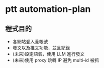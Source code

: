 # ptt automation-plan

## 程式目的

- 各網站登入養帳號
- 發文以及推文功能，並且紀錄
- (未來)設定語氣，使用 LLM 進行發文
- (未來)使用 proxy 跳轉 IP 避免 multi-id 被抓
